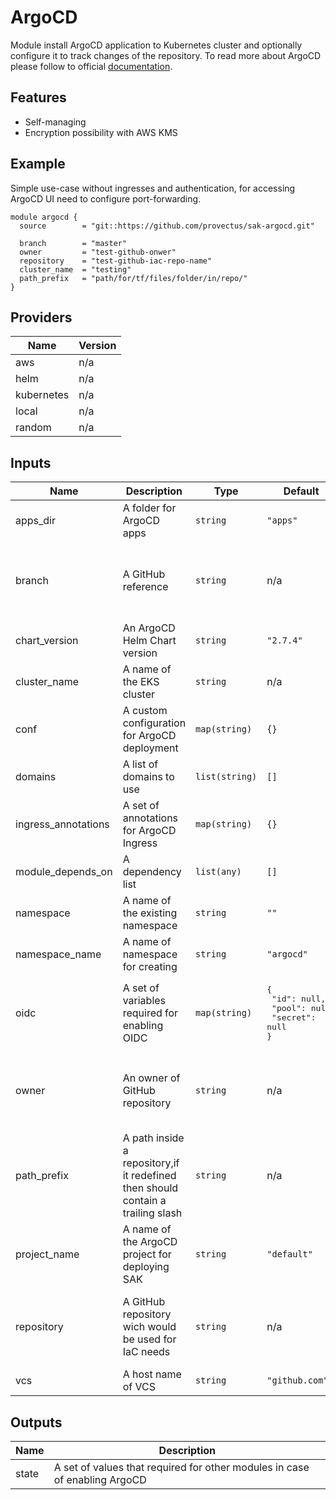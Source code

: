 # ArgoCD
Module install ArgoCD application to Kubernetes cluster and optionally configure it to track changes of the repository. To read more about ArgoCD please follow to official [documentation](https://argoproj.github.io/argo-cd/).
## Features
- Self-managing
- Encryption possibility with AWS KMS

## Example
Simple use-case without ingresses and authentication, for accessing ArgoCD UI need to configure port-forwarding.
``` hcl 
module argocd {
  source        = "git::https://github.com/provectus/sak-argocd.git"

  branch        = "master"
  owner         = "test-github-onwer"
  repository    = "test-github-iac-repo-name"
  cluster_name  = "testing"
  path_prefix   = "path/for/tf/files/folder/in/repo/"
}
```

## Providers

| Name | Version |
|------|---------|
| aws | n/a |
| helm | n/a |
| kubernetes | n/a |
| local | n/a |
| random | n/a |

## Inputs

| Name | Description | Type | Default | Required |
|------|-------------|------|---------|:-----:|
| apps\_dir | A folder for ArgoCD apps | `string` | `"apps"` | no |
| branch | A GitHub reference | `string` | n/a | yes, in case of enabling native ArgoCD behaviour  |
| chart\_version | An ArgoCD Helm Chart version | `string` | `"2.7.4"` | no |
| cluster\_name | A name of the EKS cluster | `string` | n/a | yes |
| conf | A custom configuration for ArgoCD deployment | `map(string)` | `{}` | no |
| domains | A list of domains to use | `list(string)` | `[]` | no |
| ingress\_annotations | A set of annotations for ArgoCD Ingress | `map(string)` | `{}` | no |
| module\_depends\_on | A dependency list | `list(any)` | `[]` | no |
| namespace | A name of the existing namespace | `string` | `""` | no |
| namespace\_name | A name of namespace for creating | `string` | `"argocd"` | no |
| oidc | A set of variables required for enabling OIDC | `map(string)` | <pre>{<br>  "id": null,<br>  "pool": null,<br>  "secret": null<br>}</pre> | no |
| owner | An owner of GitHub repository | `string` | n/a | yes, in case of enabling native ArgoCD behaviour  |
| path\_prefix | A path inside a repository,if it redefined then should contain a trailing slash | `string` | n/a | yes, in case of enabling native ArgoCD behaviour |
| project\_name | A name of the ArgoCD project for deploying SAK | `string` | `"default"` | no |
| repository | A GitHub repository wich would be used for IaC needs | `string` | n/a | yes, in case of enabling native ArgoCD behaviour  |
| vcs | A host name of VCS | `string` | `"github.com"` | no |

## Outputs

| Name | Description |
|------|-------------|
| state | A set of values that required for other modules in case of enabling ArgoCD |